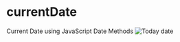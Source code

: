 # currentDate
Current Date using JavaScript Date Methods
![Today date](https://github.com/Laman-dev/currentDate/assets/97945337/61ed6c88-676f-45d0-abd5-0d84f17f106c)
